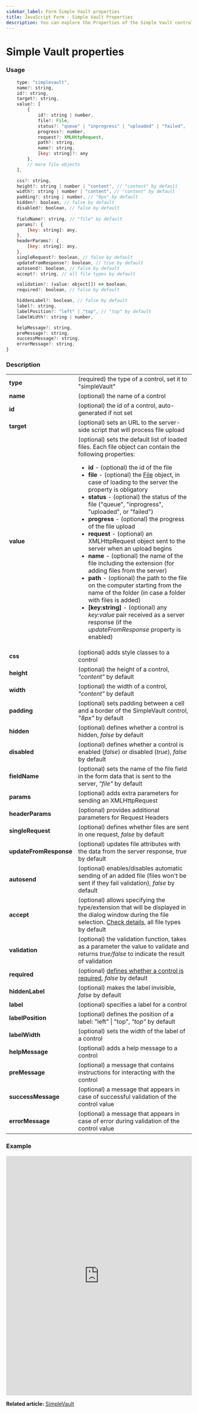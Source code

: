 ```yaml
---
sidebar_label: Form Simple Vault properties
title: JavaScript Form - Simple Vault Properties 
description: You can explore the Properties of the Simple Vault control  of Form in the documentation of the DHTMLX JavaScript UI library. Browse developer guides and API reference, try out code examples and live demos, and download a free 30-day evaluation version of DHTMLX Suite.
---
```


# Simple Vault properties

### Usage

```javascript
	type: "simplevault",
    name?: string,
    id?: string,
    target?: string,
    value?: [
        {
            id?: string | number,
            file?: File,
            status?: "queue" | "inprogress" | "uploaded" | "failed",
            progress?: number,
            request?: XMLHttpRequest,
            path?: string,
            name?: string,
            [key: string]?: any
        },
        // more file objects
    ],

    css?: string,
    height?: string | number | "content", // "content" by default
    width?: string | number | "content", // "content" by default
    padding?: string | number, // "8px" by default
    hidden?: boolean, // false by default
    disabled?: boolean, // false by default
        
    fieldName?: string, // "file" by default
    params?: {
        [key: string]: any,
    },
    headerParams?: {
        [key: string]: any,
    },
    singleRequest?: boolean, // false by default
    updateFromResponse?: boolean, // true by default
    autosend?: boolean, // false by default
    accept?: string, // all file types by default

    validation?: (value: object[]) => boolean;
    required?: boolean, // false by default

    hiddenLabel?: boolean, // false by default
    label?: string,
    labelPosition?: "left" | "top", // "top" by default
    labelWidth?: string | number,

    helpMessage?: string,
    preMessage?: string,
    successMessage?: string,
    errorMessage?: string,
}
```

### Description

<table>
    <tbody>
        <tr>
            <td><b>type</b></td>
            <td>(required) the type of a control, set it to "simpleVault"</td>
        </tr>
        <tr>
            <td><b>name</b></td>
            <td>(optional) the name of a control</td>
        </tr>
        <tr>
            <td><b>id</b></td>
            <td>(optional) the id of a control, auto-generated if not set</td>
        </tr>
        <tr>
            <td><b>target</b></td>
            <td>(optional) sets an URL to the server-side script that will process file upload</td>
        </tr>
        <tr>
            <td id="value"><b>value</b></td>
            <td>(optional) sets the default list of loaded files. Each file object can contain the following properties:
                <ul>
                    <li><b>id</b> - (optional) the id of the file</li>
                    <li><b>file</b> - (optional) the <a href="https://developer.mozilla.org/en-US/docs/Web/API/File">File</a> object, in case of loading to the server the property is obligatory</li>
                    <li><b>status</b> - (optional) the status of the file ("queue", "inprogress", "uploaded", or "failed") </li>
                    <li><b>progress</b> - (optional) the progress of the file upload</li>
                    <li><b>request</b> - (optional) an XMLHttpRequest object sent to the server when an upload begins</li>
                    <li><b>name</b> - (optional) the name of the file including the extension (for adding files from the server)</li>
                    <li><b>path</b> - (optional) the path to the file on the computer starting from the name of the folder (in case a folder with files is added)</li>
                    <li><b>[key:string]</b> - (optional) any <i>key:value</i> pair received as a server response (if the <i>updateFromResponse</i> property is enabled)</li>
                </ul>
            </td>
        </tr>
        <tr>
            <td><b>css</b></td>
            <td>(optional) adds style classes to a control</td>
        </tr>
        <tr>
            <td><b>height</b></td>
            <td>(optional) the height of a control, <i>"content"</i> by default</td>
        </tr>
        <tr>
            <td><b>width</b></td>
            <td>(optional) the width of a control, <i>"content"</i> by default</td>
        </tr>
        <tr>
            <td><b>padding</b></td>
            <td>(optional) sets padding between a cell and a border of the SimpleVault control, <i>"8px"</i> by default</td>
        </tr>
        <tr>
            <td><b>hidden</b></td>
            <td>(optional) defines whether a control is hidden, <i>false</i> by default</td>
        </tr>
        <tr>
            <td><b>disabled</b></td>
            <td>(optional) defines whether a control is enabled (<i>false</i>) or disabled (<i>true</i>), <i>false</i> by default</td>
        </tr>
        <tr>
            <td><b>fieldName</b></td>
            <td>(optional) sets the name of the file field in the form data that is sent to the server, <i>"file"</i> by default</td>
        </tr>
        <tr>
            <td><b>params</b></td>
            <td>(optional) adds extra parameters for sending an XMLHttpRequest</td>
        </tr>
        <tr>
            <td><b>headerParams</b></td>
            <td>(optional) provides additional parameters for Request Headers</td>
        </tr>
        <tr>
            <td><b>singleRequest</b></td>
            <td>(optional) defines whether files are sent in one request, <i>false</i> by default</td>
        </tr>
        <tr>
            <td><b>updateFromResponse</b></td>
            <td>(optional) updates file attributes with the data from the server response, <i>true</i> by default</td>
        </tr>
        <tr>
            <td><b>autosend</b></td>
            <td>(optional) enables/disables automatic sending of an added file (files won't be sent if they fail validation), <i>false</i> by default</td>
        </tr>
        <tr>
            <td><b>accept</b></td>
            <td>(optional) allows specifying the type/extension that will be displayed in the dialog window during the file selection. <a href="https://developer.mozilla.org/en-US/docs/Web/HTML/Attributes/accept#unique_file_type_specifiers">Check details</a>, all file types by default</td>
        </tr>
        <tr>
            <td><b>validation</b></td>
            <td>(optional) the validation function, takes as a parameter the value to validate and returns <i>true/false</i> to indicate the result of validation</td>
        </tr> 
        <tr>
            <td><b>required</b></td>
            <td>(optional) <a href="../../../work_with_form#validating-form">defines whether a control is required</a>, <i>false</i> by default</td>
        </tr>
        <tr>
            <td><b>hiddenLabel</b></td>
            <td>(optional) makes the label invisible, <i>false</i> by default</td>
        </tr>
        <tr>
            <td><b>label</b></td>
            <td>(optional) specifies a label for a control</td>
        </tr>
        <tr>
            <td><b>labelPosition</b></td>
            <td>(optional) defines the position of a label: "left" | "top", <i>"top"</i> by default</td>
        </tr>
        <tr>
            <td><b>labelWidth</b></td>
            <td>(optional) sets the width of the label of a control</td>
        </tr>
        <tr>
            <td><b>helpMessage</b></td>
            <td>(optional) adds a help message to a control</td>
        </tr>
        <tr>
            <td><b>preMessage</b></td>
            <td>(optional) a message that contains instructions for interacting with the control</td>
        </tr>
        <tr>
            <td><b>successMessage</b></td>
            <td>(optional) a message that appears in case of successful validation of the control value</td>
        </tr>
        <tr>
            <td><b>errorMessage</b></td>
            <td>(optional) a message that appears in case of error during validation of the control value</td>
        </tr>
    </tbody>
</table>

### Example

<iframe src="https://snippet.dhtmlx.com/ofy4k51o?mode=js" frameborder="0" class="snippet_iframe" width="100%" height="650"></iframe>

**Related article:** [SimpleVault](form/simplevault.md)